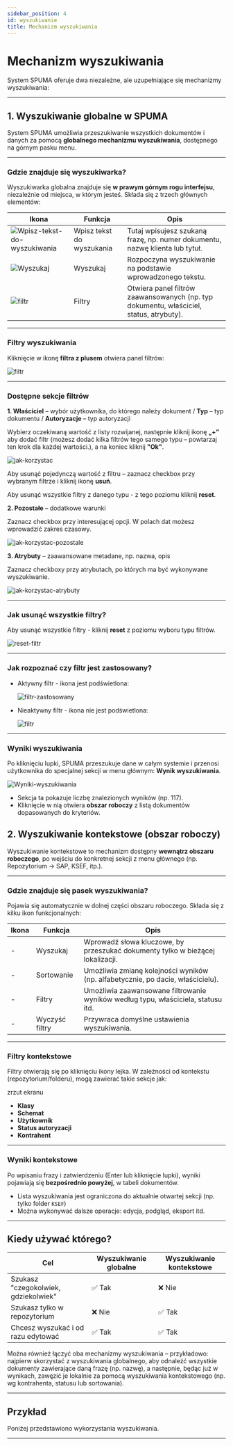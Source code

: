 ```yaml
---
sidebar_position: 4
id: wyszukiwanie
title: Mechanizm wyszukiwania
---
```


# Mechanizm wyszukiwania
System SPUMA oferuje dwa niezależne, ale uzupełniające się mechanizmy wyszukiwania:

---

## 1. Wyszukiwanie globalne w SPUMA

System SPUMA umożliwia przeszukiwanie wszystkich dokumentów i danych za pomocą **globalnego mechanizmu wyszukiwania**, dostępnego na górnym pasku menu.

---

### Gdzie znajduje się wyszukiwarka?

Wyszukiwarka globalna znajduje się **w prawym górnym rogu interfejsu**, niezależnie od miejsca, w którym jesteś. Składa się z trzech głównych elementów:

| Ikona | Funkcja | Opis |
|--------|-------|------|
| ![Wpisz-tekst-do-wyszukiwania](/img/szukaj.png) | Wpisz tekst do wyszukania |  Tutaj wpisujesz szukaną frazę, np. numer dokumentu, nazwę klienta lub tytuł. |
| ![Wyszukaj](/img/szukaj2.png) | Wyszukaj | Rozpoczyna wyszukiwanie na podstawie wprowadzonego tekstu. |
| ![filtr](/img/filtr.png) | Filtry | Otwiera panel filtrów zaawansowanych (np. typ dokumentu, właściciel, status, atrybuty). |

---

### Filtry wyszukiwania

Kliknięcie w ikonę **filtra z plusem** otwiera panel filtrów:

![filtr](/img/filtr2.png)

---

### Dostępne sekcje filtrów

**1. Właściciel** – wybór użytkownika, do którego należy dokument / **Typ** – typ dokumentu / **Autoryzacje** – typ autoryzacji

Wybierz oczekiwaną wartość z listy rozwijanej, następnie kliknij ikonę **„+”** aby dodać filtr (możesz dodać kilka filtrów tego samego typu – powtarzaj ten krok dla każdej wartości.), a na koniec kliknij **"Ok"**.  

![jak-korzystac](/img/Korzystanie_z_filtrow.png)

Aby usunąć pojedynczą wartość z filtru – zaznacz checkbox przy wybranym filtrze i kliknij ikonę **usuń**.

Aby usunąć wszystkie filtry z danego typu - z tego poziomu kliknij **reset**.

**2. Pozostałe** – dodatkowe warunki

Zaznacz checkbox przy interesującej opcji. W polach dat możesz wprowadzić zakres czasowy.

![jak-korzystac-pozostale](/img/wyszukiwanie_pozostale.png)
  
**3. Atrybuty** – zaawansowane metadane, np. nazwa, opis

Zaznacz checkboxy przy atrybutach, po których ma być wykonywane wyszukiwanie.

![jak-korzystac-atrybuty](/img/wyszukiwanie_atrybuty.png)

---

### Jak usunąć wszystkie filtry?

Aby usunąć wszystkie filtry - kliknij **reset** z poziomu wyboru typu filtrów.

![reset-filtr](/img/reset_filtr.png)

---

### Jak rozpoznać czy filtr jest zastosowany?

- Aktywny filtr - ikona jest podświetlona:

  ![filtr-zastosowany](/img/filtr_zastosowany.png)
  
- Nieaktywny filtr - ikona nie jest podświetlona:

   ![filtr](/img/filtr.png)

---

### Wyniki wyszukiwania

Po kliknięciu lupki, SPUMA przeszukuje dane w całym systemie i przenosi użytkownika do specjalnej sekcji w menu głównym: **Wynik wyszukiwania**.

 ![Wyniki-wyszukiwania](/img/wyniki_wyszukiwania.png)

- Sekcja ta pokazuje liczbę znalezionych wyników (np. 117).
- Kliknięcie w nią otwiera **obszar roboczy** z listą dokumentów dopasowanych do kryteriów.

## 2. Wyszukiwanie kontekstowe (obszar roboczy)

Wyszukiwanie kontekstowe to mechanizm dostępny **wewnątrz obszaru roboczego**, po wejściu do konkretnej sekcji z menu głównego (np. Repozytorium → SAP, KSEF, itp.).

---

### Gdzie znajduje się pasek wyszukiwania?

Pojawia się automatycznie w dolnej części obszaru roboczego. Składa się z kilku ikon funkcjonalnych:

| Ikona | Funkcja | Opis |
|-------|---------|------|
|- | Wyszukaj | Wprowadź słowa kluczowe, by przeszukać dokumenty tylko w bieżącej lokalizacji. |
| - | Sortowanie | Umożliwia zmianę kolejności wyników (np. alfabetycznie, po dacie, właścicielu). |
| - | Filtry | Umożliwia zaawansowane filtrowanie wyników według typu, właściciela, statusu itd. |
| - | Wyczyść filtry | Przywraca domyślne ustawienia wyszukiwania. |

---
### Filtry kontekstowe

Filtry otwierają się po kliknięciu ikony lejka. W zależności od kontekstu (repozytorium/folderu), mogą zawierać takie sekcje jak:

zrzut ekranu

- **Klasy**
- **Schemat**
- **Użytkownik**
- **Status autoryzacji**
- **Kontrahent**
---

### Wyniki kontekstowe

Po wpisaniu frazy i zatwierdzeniu (Enter lub kliknięcie lupki), wyniki pojawiają się **bezpośrednio powyżej**, w tabeli dokumentów.

- Lista wyszukiwania jest ograniczona do aktualnie otwartej sekcji (np. tylko folder `KSEF`)
- Można wykonywać dalsze operacje: edycja, podgląd, eksport itd.
---

## Kiedy używać którego?

| Cel | Wyszukiwanie globalne | Wyszukiwanie kontekstowe |
|-----|------------------------|---------------------------|
| Szukasz "czegokolwiek, gdziekolwiek" | ✅ Tak | ❌ Nie |
| Szukasz tylko w repozytorium | ❌ Nie | ✅ Tak |
| Chcesz wyszukać i od razu edytować | ✅ Tak | ✅ Tak |

Można również łączyć oba mechanizmy wyszukiwania – przykładowo: najpierw skorzystać z wyszukiwania globalnego, aby odnaleźć wszystkie dokumenty zawierające daną frazę (np. nazwę), a następnie, będąc już w wynikach, zawęzić je lokalnie za pomocą wyszukiwania kontekstowego (np. wg kontrahenta, statusu lub sortowania).

---

##  Przykład

Poniżej przedstawiono wykorzystania wyszukiwania.

---
